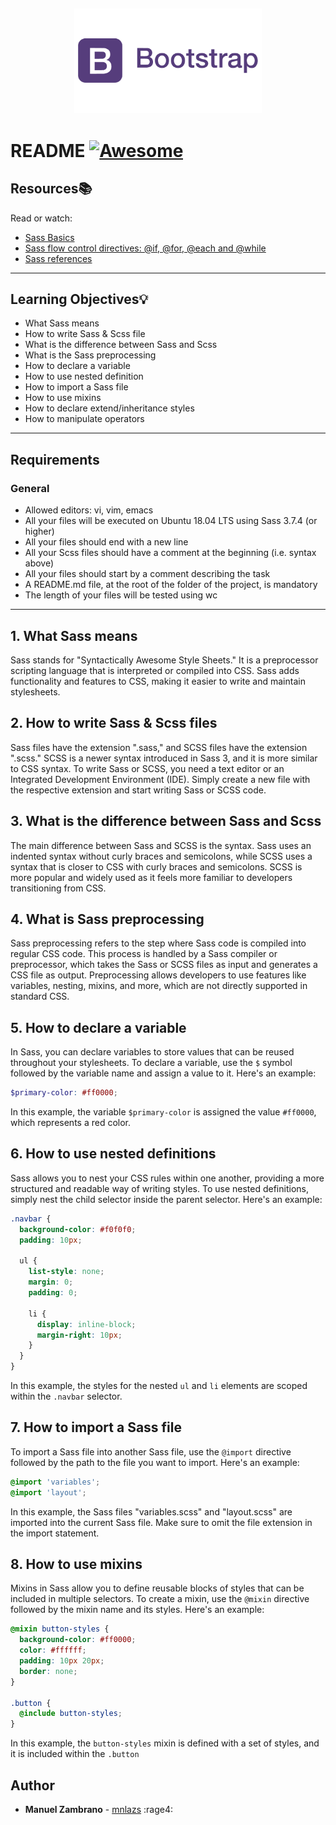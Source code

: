 <div align="center">
  <img src="images/bootstrap.png" align="center" width="300" style="margin: 5px;"/>
</div>

# README [![Awesome](https://cdn.jsdelivr.net/gh/sindresorhus/awesome@d7305f38d29fed78fa85652e3a63e154dd8e8829/media/badge.svg)](https://github.com/sindresorhus/awesome#readme)

## Resources:books:
Read or watch:
* [Sass Basics](https://sass-lang.com/guide)
* [Sass flow control directives: @if, @for, @each and @while](https://sass-lang.com/documentation//at-rules/control)
* [Sass references](https://sass-lang.com/documentation/)
---

## Learning Objectives:bulb:

- What Sass means
- How to write Sass & Scss file
- What is the difference between Sass and Scss
- What is the Sass preprocessing
- How to declare a variable
- How to use nested definition
- How to import a Sass file
- How to use mixins
- How to declare extend/inheritance styles
- How to manipulate operators
---

## Requirements
### General
- Allowed editors: vi, vim, emacs
- All your files will be executed on Ubuntu 18.04 LTS using Sass 3.7.4 (or higher)
- All your files should end with a new line
- All your Scss files should have a comment at the beginning (i.e. syntax above)
- All your files should start by a comment describing the task
- A README.md file, at the root of the folder of the project, is mandatory
- The length of your files will be tested using wc

---

## 1. What Sass means
Sass stands for "Syntactically Awesome Style Sheets." It is a preprocessor scripting language that is interpreted or compiled into CSS. Sass adds functionality and features to CSS, making it easier to write and maintain stylesheets.

## 2. How to write Sass & Scss files
Sass files have the extension ".sass," and SCSS files have the extension ".scss." SCSS is a newer syntax introduced in Sass 3, and it is more similar to CSS syntax. To write Sass or SCSS, you need a text editor or an Integrated Development Environment (IDE). Simply create a new file with the respective extension and start writing Sass or SCSS code.

## 3. What is the difference between Sass and Scss
The main difference between Sass and SCSS is the syntax. Sass uses an indented syntax without curly braces and semicolons, while SCSS uses a syntax that is closer to CSS with curly braces and semicolons. SCSS is more popular and widely used as it feels more familiar to developers transitioning from CSS.

## 4. What is Sass preprocessing
Sass preprocessing refers to the step where Sass code is compiled into regular CSS code. This process is handled by a Sass compiler or preprocessor, which takes the Sass or SCSS files as input and generates a CSS file as output. Preprocessing allows developers to use features like variables, nesting, mixins, and more, which are not directly supported in standard CSS.

## 5. How to declare a variable
In Sass, you can declare variables to store values that can be reused throughout your stylesheets. To declare a variable, use the `$` symbol followed by the variable name and assign a value to it. Here's an example:

```scss
$primary-color: #ff0000;
```

In this example, the variable `$primary-color` is assigned the value `#ff0000`, which represents a red color.

## 6. How to use nested definitions
Sass allows you to nest your CSS rules within one another, providing a more structured and readable way of writing styles. To use nested definitions, simply nest the child selector inside the parent selector. Here's an example:

```scss
.navbar {
  background-color: #f0f0f0;
  padding: 10px;

  ul {
    list-style: none;
    margin: 0;
    padding: 0;

    li {
      display: inline-block;
      margin-right: 10px;
    }
  }
}
```

In this example, the styles for the nested `ul` and `li` elements are scoped within the `.navbar` selector.

## 7. How to import a Sass file
To import a Sass file into another Sass file, use the `@import` directive followed by the path to the file you want to import. Here's an example:

```scss
@import 'variables';
@import 'layout';
```

In this example, the Sass files "variables.scss" and "layout.scss" are imported into the current Sass file. Make sure to omit the file extension in the import statement.

## 8. How to use mixins
Mixins in Sass allow you to define reusable blocks of styles that can be included in multiple selectors. To create a mixin, use the `@mixin` directive followed by the mixin name and its styles. Here's an example:

```scss
@mixin button-styles {
  background-color: #ff0000;
  color: #ffffff;
  padding: 10px 20px;
  border: none;
}

.button {
  @include button-styles;
}
```

In this example, the `button-styles` mixin is defined with a set of styles, and it is included within the `.button`

## Author
- **Manuel Zambrano** - [mnlazs](https://github.com/mnlazs) :rage4:

